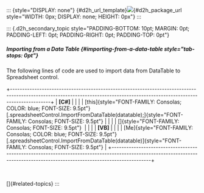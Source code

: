 ::: {style="DISPLAY: none"}
[](ms-xhelp:///?Id=d2h_url_template){#d2h_url_template}![](!package_url!){#d2h_package_url style="WIDTH: 0px; DISPLAY: none; HEIGHT: 0px"}
:::

::: {.d2h_secondary_topic style="PADDING-BOTTOM: 10pt; MARGIN: 0pt; PADDING-LEFT: 0pt; PADDING-RIGHT: 0pt; PADDING-TOP: 0pt"}
##### Importing from a Data Table {#importing-from-a-data-table style="tab-stops: 0pt"}

The following lines of code are used to import data from DataTable to Spreadsheet control.

+----------------------------------------------------------------------------------------------------------------------------------------------------------------------------+
| **\[C#\]**                                                                                                                                                                 |
|                                                                                                                                                                            |
| [this]{style="FONT-FAMILY: Consolas; COLOR: blue; FONT-SIZE: 9.5pt"}[.spreadsheetControl.ImportFromDataTable(datatable);]{style="FONT-FAMILY: Consolas; FONT-SIZE: 9.5pt"} |
|                                                                                                                                                                            |
| []{style="FONT-FAMILY: Consolas; FONT-SIZE: 9.5pt"}                                                                                                                        |
|                                                                                                                                                                            |
| **\[VB\]**                                                                                                                                                                 |
|                                                                                                                                                                            |
| [Me]{style="FONT-FAMILY: Consolas; COLOR: blue; FONT-SIZE: 9.5pt"}[.spreadsheetControl.ImportFromDataTable(datatable)]{style="FONT-FAMILY: Consolas; FONT-SIZE: 9.5pt"}    |
+----------------------------------------------------------------------------------------------------------------------------------------------------------------------------+

 

[]{#related-topics}
:::
